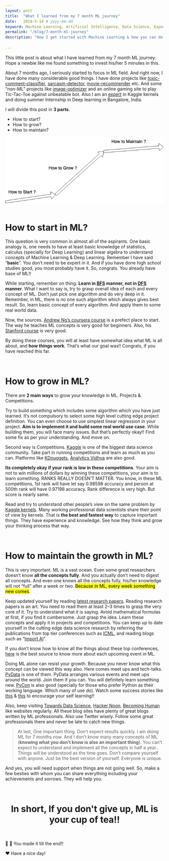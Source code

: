 ```yaml
---
layout: post
title:  "What I learned from my 7 month ML journey"
date:   2018-5-14 # yyyy-mm-dd
keyword: Machine Learning, Artificial Intelligence, Data Science, Experience, Beginner 
permalink: "/blog/7-month-ml-journey"
description: "How I get started with Machine Learning & how you can do it too? Simple steps to get started in ML."

---
```


This little post is about what I have learned from my 7 month ML journey. Hope a newbie like me found something to invest his/her 5 minutes in this.

About 7 months ago, I seriously started to focus in ML field. And right now, I have done many considerable good things. I have done projects like <a rel="nofollow" target="_blank" href="https://github.com/prashant-kikani/toxic-comment-classifier">toxic-comment-classifier</a>, <a rel="nofollow" target="_blank" href="https://github.com/prashant-kikani/sarcasm-detector-by-CNN">sarcasm-detector</a>, <a rel="nofollow" target="_blank" href="https://github.com/prashant-kikani/movie-recommender">movie-recommender</a> etc. And some “non-ML” projects like <a rel="nofollow" target="_blank" href="https://github.com/prashant-kikani/image-optimizer">image-optimizer</a> and an online gaming site to play Tic-Tac-Toe against unbeatable bot. Also I am an <a rel="nofollow" target="_blank" href="https://www.kaggle.com/prashantkikani">expert</a> in Kaggle kernels and doing summer Internship in Deep learning in Bangalore, India.

I will divide this post in <b>3 parts</b>.
- How to start?
- How to grow?
- How to maintain?

<center><img src="../assets/start-grow-maintain.png"/></center> 

<br/>

# How to start in ML?

This question is very common in almost all of the aspirants. One basic analogy is, one needs to have at least basic knowledge of statistics, calculus (specially for Deep Learning) and linear algebra to understand concepts of Machine Learning & Deep Learning. Remember I have said “<b>basic</b>”. You don’t need to be expert in it. And if you have done high school studies good, you most probably have it. So, congrats. You already have base of ML!!

While starting, remember on thing. <b>Learn in [BFS](https://en.wikipedia.org/wiki/Breadth-first_search) manner, not in [DFS](https://en.wikipedia.org/wiki/Depth-first_search) manner</b>. What I want to say is, try to grasp overall idea of each and every concept of ML. Don’t just pick one algorithm and do very deep in it. Remember, in ML, there is no one such algorithm which always gives best result. So, learn basic concept of every algorithm. And apply them to some real world data.

Now, the sources. [Andrew Ng’s coursera course](https://www.coursera.org/learn/machine-learning) is a prefect place to start. The way he teaches ML concepts is very good for beginners. Also, his <a rel="nofollow" target="_blank" href="https://www.youtube.com/view_play_list?p=A89DCFA6ADACE599">Stanford course</a> is very good.

By doing these courses, you will at least have somewhat idea what ML is all about, and <b>how things work</b>. That’s what our goal was!! Congrats, if you have reached this far.

<br/>

# How to grow in ML?

There are <b>2 main ways</b> to grow your knowledge in ML. Projects & Competitions.

Try to build something which includes some algorithm which you have just learned. It’s not compulsory to select some high level cutting edge project definition. You can even choose to use simplest linear regression in your project. <b>Aim is to implement it and build some real world use case</b>. While building them, you will face many issues. But that’s perfectly okay!! Find some fix as per your understanding. And move on.

Second way is Competitions. [Kaggle](https://www.kaggle.com/) is one of the biggest data science community. Take part in running competitions and learn as much as you can. Platforms like [KDnuggets](https://www.kdnuggets.com/), [Analytics Vidhya](https://www.analyticsvidhya.com/) are also good.

<b>Its completely okay if your rank is low in these competitions</b>. Your aim is not to win millions of dollars by winning these competitions, your aim is to learn something. RANKS REALLY DOESN’T MATTER. You know, in these ML competitions, 1st rank will have let say 0.98598 accuracy and person at 500th rank will have 0.97198 accuracy. Rank difference is very high. But score is nearly same.

Read and try to understand other people’s view on the same problem by [Kaggle kernels](https://www.kaggle.com/kernels). Many working professional data scientists share their point of view by kernels. That is <b>the best and fastest way</b> to capture important things. They have experience and knowledge. See how they think and grow your thinking process that way.

<br/>

# How to maintain the growth in ML?

This is very important. ML is a vast ocean. Even some great researchers doesn’t know <b>all the concepts fully</b>. And you actually don’t need to digest all concepts. And even one knows all the concepts fully, his/her knowledge will not “full” after a week or two. <mark>Because in ML, every week something new comes</mark>.

Keep updated yourself by reading [latest research papers](http://www.arxiv-sanity.com/). Reading research papers is an art. You need to read them at least 2–3 times to grasp the very core of it. Try to understand what it is saying. Avoid mathematical formulas at first, if you find it cumbersome. Just grasp the idea. Learn these concepts and apply it in projects and competitions. You can keep up to date yourself in the cutting edge data science research by referring the publications from top tier conferences such as [ICML](https://icml.cc/), and reading blogs such as “[Import AI](https://jack-clark.net/)”.

If you don’t know how to know all the things about these top conferences, <a rel="nofollow" target="_blank" href="http://www.guide2research.com/topconf/machine-learning">here</a> is the best source to know more about each upcoming event in ML.

Doing ML alone can resist your growth. Because you never know what this concept can be viewed this way also. Here comes meet ups and tech-talks. [PyData](https://pydata.org/) is one of them. PyData arranges various events and meet ups around the world. Join them if you can. You will definitely learn something new. [PyCon](https://www.pycon.org/) is also good (specially for those who prefer Python as their working language. Which many of use do). Watch some success stories like <a rel="nofollow" target="_blank" href="https://youtu.be/MOdlp1d0PNA">this</a> & <a rel="nofollow" target="_blank" href="https://www.youtube.com/watch?v=rIofV14c0tc&t=100s">this</a> to encourage your self learning!!

Also, keep visiting <a rel="nofollow" target="_blank" href="https://towardsdatascience.com/">Towards Data Science</a>, <a rel="nofollow" target="_blank" href="https://hackernoon.com/">Hacker Noon</a>, <a rel="nofollow" target="_blank" href="https://becominghuman.ai/">Becoming Human</a> like websites regularly. All these blog sites have plenty of great blogs written by ML professionals. Also use Twitter wisely. Follow some great professionals there and never be late to catch new things.

> At last, One important thing. Don’t expect results quickly. I am doing ML for 7 months now. And I don’t know many many concepts of ML (<b>knowing what you don’t know is also an important thing</b>). You can’t expect to understand and implement all the concepts in half a year.. Things will be understood as the time goes. Don’t compare yourself with anyone. Just be the best version of yourself. Everyone is unique.

And yes, you will need support when things are not going well. So, make a few besties with whom you can share everything including your achievements and sorrows. They will help you.

<br/>

# <center>In short, If you don't give up, ML is your cup of tea!!</center>

<br/>

👏 👏 You made it till the end!!

❤️ Have a nice day!
